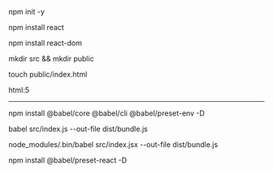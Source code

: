 npm init -y

npm install react

npm install react-dom

mkdir src && mkdir public

touch public/index.html

html:5

---

npm install @babel/core @babel/cli @babel/preset-env -D

babel src/index.js --out-file dist/bundle.js

node_modules/.bin/babel src/index.jsx --out-file dist/bundle.js

npm install @babel/preset-react -D
